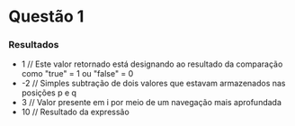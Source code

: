 # Questão 1

### Resultados

- 1 // Este valor retornado está designando ao resultado da comparação como "true" = 1 ou "false" = 0
- -2 // Simples subtração de dois valores que estavam armazenados nas posições p e q
- 3 // Valor presente em i por meio de um navegação mais aprofundada
- 10 // Resultado da expressão
